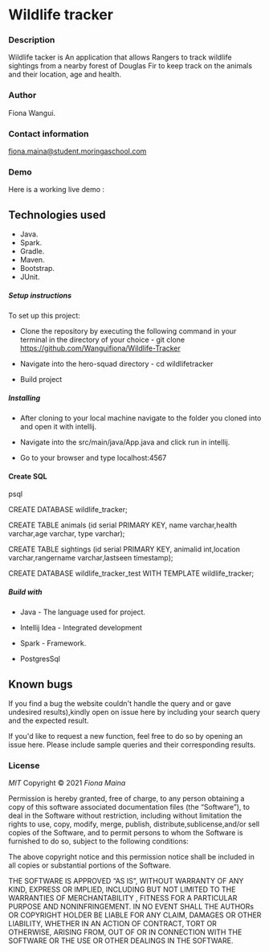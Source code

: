 # Wildlife tracker

### Description

Wildlife tacker is An application that allows Rangers to track wildlife sightings from  a nearby forest of Douglas Fir to keep track on the animals and their location, age and health.

### Author

Fiona Wangui.

### Contact information

fiona.maina@student.moringaschool.com

### Demo
Here is a working live demo : 

## Technologies used
* Java.
* Spark.
* Gradle.
* Maven.
* Bootstrap.
* JUnit.

##### Setup instructions

To set up this project:

* Clone the repository by executing the following command in your terminal in the directory of your choice -  git clone https://github.com/Wanguifiona/Wildlife-Tracker
* Navigate into the hero-squad directory - cd wildlifetracker

* Build project

##### Installing
* After cloning to your local machine navigate to the folder you cloned into and open it with intellij.

* Navigate into the src/main/java/App.java and click run in intellij.

* Go to your browser and type localhost:4567

#### Create SQL
psql

CREATE DATABASE wildlife_tracker;

CREATE TABLE animals (id serial PRIMARY KEY, name varchar,health varchar,age varchar, type varchar);

CREATE TABLE sightings (id serial PRIMARY KEY, animalid int,location varchar,rangername varchar,lastseen timestamp);

CREATE DATABASE wildlife_tracker_test WITH TEMPLATE wildlife_tracker;


##### Build with

* Java - The language used for project.

* Intellij Idea - Integrated development

* Spark - Framework.
 
* PostgresSql

## Known bugs

If you find a bug the website couldn't handle the query and or gave undesired results),kindly open on issue here by including your search query and the expected result.

If you'd like to request a new function, feel free to do so by opening an issue here. Please include sample queries and their corresponding results.

### License

*MIT*
Copyright © 2021 *Fiona Maina*

Permission is hereby granted, free of charge, to any person obtaining a copy of this software associated documentation files (the “Software”), to deal in the Software without restriction, including without limitation the rights to use, copy, modify, merge, publish, distribute,sublicense,and/or sell copies of the Software, and to permit persons to whom the Software is furnished to do so, subject to the following conditions:

The above copyright notice and this permission notice shall be included in all copies or substantial portions of the Software.

THE SOFTWARE IS APPROVED “AS IS”, WITHOUT WARRANTY OF ANY KIND, EXPRESS OR IMPLIED, INCLUDING BUT NOT LIMITED TO THE WARRANTIES OF MERCHANTABILITY , FITNESS FOR A PARTICULAR PURPOSE AND NONINFRINGEMENT. IN NO EVENT SHALL THE AUTHORs OR COPYRIGHT HOLDER BE LIABLE FOR ANY CLAIM, DAMAGES OR OTHER LIABILITY, WHETHER IN AN ACTION OF CONTRACT, TORT OR OTHERWISE, ARISING FROM, OUT OF OR IN CONNECTION WITH THE SOFTWARE OR THE USE OR OTHER DEALINGS IN THE SOFTWARE.
